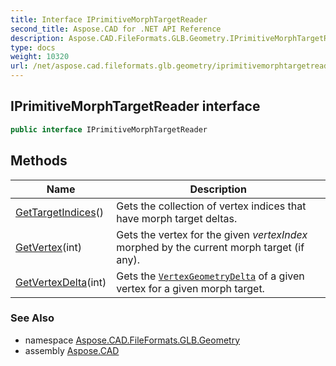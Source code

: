 ```yaml
---
title: Interface IPrimitiveMorphTargetReader
second_title: Aspose.CAD for .NET API Reference
description: Aspose.CAD.FileFormats.GLB.Geometry.IPrimitiveMorphTargetReader interface. 
type: docs
weight: 10320
url: /net/aspose.cad.fileformats.glb.geometry/iprimitivemorphtargetreader/
---
```

## IPrimitiveMorphTargetReader interface

```csharp
public interface IPrimitiveMorphTargetReader
```

## Methods

| Name | Description |
| --- | --- |
| [GetTargetIndices](../../aspose.cad.fileformats.glb.geometry/iprimitivemorphtargetreader/gettargetindices/)() | Gets the collection of vertex indices that have morph target deltas. |
| [GetVertex](../../aspose.cad.fileformats.glb.geometry/iprimitivemorphtargetreader/getvertex/)(int) | Gets the vertex for the given *vertexIndex* morphed by the current morph target (if any). |
| [GetVertexDelta](../../aspose.cad.fileformats.glb.geometry/iprimitivemorphtargetreader/getvertexdelta/)(int) | Gets the [`VertexGeometryDelta`](../../aspose.cad.fileformats.glb.geometry.vertextypes/vertexgeometrydelta/) of a given vertex for a given morph target. |

### See Also

* namespace [Aspose.CAD.FileFormats.GLB.Geometry](../../aspose.cad.fileformats.glb.geometry/)
* assembly [Aspose.CAD](../../)


